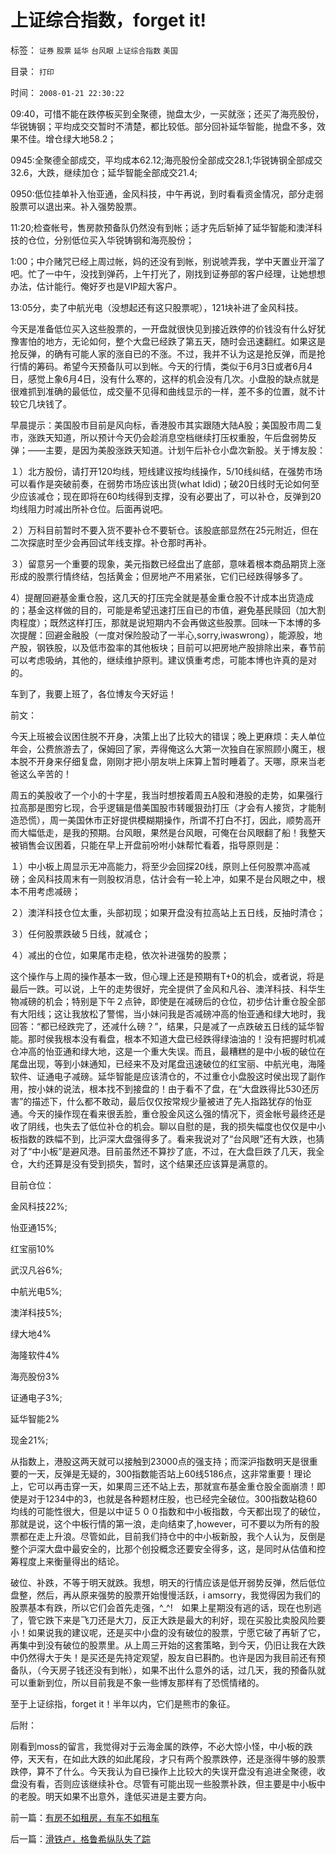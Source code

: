 # 上证综合指数，forget&nbsp;it!

标签： `证券` `股票` `延华` `台风眼` `上证综合指数` `美国` 

目录： `打印`

时间： `2008-01-21 22:30:22`

09:40，可惜不能在跌停板买到全聚德，抛盘太少，一买就涨；还买了海亮股份，华锐铸钢；平均成交交暂时不清楚，都比较低。部分回补延华智能，抛盘不多，效果不佳。增仓绿大地58.2；

0945:全聚德全部成交，平均成本62.12;海亮股份全部成交28.1;华锐铸钢全部成交32.6，大跌，继续加仓；延华智能全部成交21.4;

0950:低位挂单补入怡亚通，金风科技，中午再说，到时看看资金情况，部分走弱股票可以退出来。补入强势股票。

11:20;检查帐号，售房款预备队仍然没有到帐；适才先后斩掉了延华智能和澳洋科技的仓位，分别低位买入华锐铸钢和海亮股份；

1:00；中介赌咒已经上周过帐，妈的还没有到帐，别说唬弄我，学中天置业开溜了吧。忙了一中午，没找到弹药，上午打光了，刚找到证券部的客户经理，让她想想办法，估计能行。俺好歹也是VIP超大客户。

13:05分，卖了中航光电（没想起还有这只股票呢），121块补进了金风科技。

今天是准备低位买入这些股票的，一开盘就很快见到接近跌停的价钱没有什么好犹豫害怕的地方，无论如何，整个大盘已经跌了第五天，随时会迅速翻红。如果这是抢反弹，的确有可能人家的涨自已的不涨。不过，我并不认为这是抢反弹，而是抢行情的筹码。希望今天预备队可以到帐。今天的行情，类似于6月3日或者6月4日，感觉上象6月4日，没有什么寒的，这样的机会没有几次。小盘股的缺点就是很难抓到准确的最低位，成交量不见得和曲线显示的一样，差不多的位置，就不计较它几块钱了。

早晨提示：美国股市目前是风向标，香港股市其实跟随大陆A股；美国股市周二复市，涨跌天知道，所以预计今天仍会趁消息空档继续打压权重股，午后盘弱势反弹；——主要，是因为美股涨跌天知道。计划午后补仓小盘次新股。关于博友股：

１）北方股份，请打开120均线，短线建议按均线操作，5/10线纠结，在强势市场可以看作是突破前奏，在弱势市场应该出货(what Idid)；破20日线时无论如何至少应该减仓；现在即将在60均线得到支撑，没有必要出了，可以补仓，反弹到20均线阻力时减出所补仓位。后面再说吧。

２）万科目前暂时不要入货不要补仓不要斩仓。该股底部显然在25元附近，但在二次探底时至少会再回试年线支撑。补仓那时再补。

３）留意另一个重要的现象，美元指数已经盘出了底部，意味着根本商品期货上涨形成的股票行情终结，包括黄金；但房地产不用紧张，它们已经跌得够多了。

4）提醒回避基金重仓股，这几天的打压完全就是基金重仓股不计成本出货造成的；基金这样做的目的，可能是希望迅速打压自已的市值，避免基民赎回（加大割肉程度）；既然这样打压，那就是说短期内不会再做这些股票。回味一下本博的多次提醒：回避金融股（一度对保险股动了一半心,sorry,iwaswrong），能源股，地产股，钢铁股，以及低市盈率的其他板块；目前可以把房地产股排除出来，春节前可以考虑吸纳，其他的，继续维护原判。建议慎重考虑，可能本博也许真的是对的。

车到了，我要上班了，各位博友今天好运！

前文：

今天上班被会议困住脱不开身，决策上出了比较大的错误；晚上更麻烦：夫人单位年会，公费旅游去了，保姆回了家，弄得俺这么大第一次独自在家照顾小魔王，根本脱不开身来仔细复盘，刚刚才把小朋友哄上床算上暂时睡着了。天哪，原来当老爸这么辛苦的！

周五的美股收了一个小的十字星，我当时想按着周五A股和港股的走势，如果强行拉高那是图穷匕现，合乎逻辑是借美国股市转暖狠劲打压（才会有人接货，才能制造恐慌），周一美国休市正好提供模糊期操作，所谓不打白不打，因此，顺势高开而大幅低走，是我的预期。台风眼，果然是台风眼，可俺在台风眼翻了船！我整天被销售会议困着，只能在早上开盘前吩咐小妹帮忙看着，指导原则是：

１）中小板上周显示无冲高能力，将至少会回探20线，原则上任何股票冲高减磅；金风科技周末有一则股权消息，估计会有一轮上冲，如果不是台风眼之中，根本不用考虑减磅；

２）澳洋科技仓位太重，头部初现；如果开盘没有拉高站上五日线，反抽时清仓；

３）任何股票跌破５日线，就减仓；

４）减出的仓位，如果尾市走稳，依次补进强势的股票；

这个操作与上周的操作基本一致，但心理上还是预期有T+0的机会，或者说，将是最后一跌。可以说，上午的走势很好，完全提供了金风和凡谷、澳洋科技、科华生物减磅的机会；特别是下午２点钟，即使是在减磅后的仓位，初步估计重仓股全部有大阳线；这让我放松了警惕，当小妹问我是否减磅冲高的怡亚通和绿大地时，我回答：“都已经跌完了，还减什么磅？”，结果，只是减了一点跌破五日线的延华智能。那时侯我根本没有看盘，根本不知道大盘已经跌得绿油油的！没有把握时机减仓冲高的怡亚通和绿大地，这是一个重大失误。而且，最糟糕的是中小板的破位在尾盘出现，等到小妹通知，已经来不及对尾盘迅速破位的红宝丽、中航光电，海隆软件、证通电子减磅。延华智能是应该清仓的，不过重仓小盘股这时侯出现了副作用，按小妹的说法，根本找不到接盘的！由于看不了盘，在“大盘跌得比530还厉害”的描述下，什么都不敢动，最后仅仅按常规少量被进了先人指路犹存的怡亚通。今天的操作现在看来很丢脸，重仓股金风这么强的情况下，资金帐号最终还是收了阴线，也失去了低位补仓的机会。聊以自慰的是，我的损失幅度也仅仅是中小板指数的跌幅不到，比沪深大盘强得多了。看来我说对了“台风眼”还有大跌，也猜对了“中小板”是避风港。目前虽然还不算抄了底，不过，在大盘巨跌了几天，我全仓，大约还算是没有受到损失，暂时，这个结果还应该算是满意的。

目前仓位：

金风科技22%;

怡亚通15%;

红宝丽10%

武汉凡谷6%;

中航光电5%;

澳洋科技5%;

绿大地4%

海隆软件4%

海亮股份3%

证通电子3%;

延华智能2%

现金21%;

从指数上，港股这两天就可以接触到23000点的强支持；而深沪指数明天是很重要的一天，反弹是无疑的，300指数能否站上60线5186点，这非常重要！理论上，它可以再击穿一天，如果周三还不站上去，那就宣布基金重仓股全面崩溃！即使是对于1234中的3，也就是各种题材庄股，也已经完全破位。300指数站稳60均线的可能性很大，但是以中证５００指数和中小板指数，今天都出现了的破位，那就是说，这个中板行情的第一浪，走向结束了,however，可不要以为所有的股票都在走上升浪。尽管如此，目前我们持仓中的中小板新股，我个人认为，反倒是整个沪深大盘中最安全的，比那个创投概念还要安全得多，这，是同时从估值和控筹程度上来衡量得出的结论。

破位、补跌，不等于明天就跌。我想，明天的行情应该是低开弱势反弹，然后低位盘整，然后，再从原来强势的股票开始慢慢活跃，i amsorry，我觉得因为我们的股票基本有跌，所以它们会首先走强，^_^!　如果上星期没有逃的话，现在也别逃了，管它跌下来是飞刀还是大刀，反正大跌是最大的利好，现在买股比卖股风险要小！如果说我的建议呢，还是买中小盘的没有破位的股票，宁愿它破了再斩了它，再集中到没有破位的股票里。从上周三开始的这套策略，到今天，仍旧让我在大跌中仍然得大于失！是买还是先持定观望，股友自已斟酌。也许是因为我目前还有预备队，（今天房子钱还没有到帐），如果不出什么意外的话，过几天，我的预备队就可以重新到位，所以目前我是不象一些博友那样有了恐慌情绪的。

至于上证综指，forget it！半年以内，它们是熊市的象征。

后附：

刚看到moss的留言，我觉得对于云海金属的跌停，不必大惊小怪，中小板的跌停，天天有，在如此大跌的如此尾段，才只有两个股票跌停，还是涨得牛够的股票跌停，算不了什么。今天我认为自已操作上比较大的失误开盘没有追进全聚德，收盘没有看，否则应该继续补仓。尽管有可能出现一些股票补跌，但主要是中小板中的老股。明天如果不出意外，逢低买进是主要方向。



前一篇：[有房不如租房，有车不如租车](../../../2008/1/20/有房不如租房，有车不如租车.md)

后一篇：[滑铁卢，格鲁希纵队失了踪](../../../2008/1/22/滑铁卢，格鲁希纵队失了踪.md)